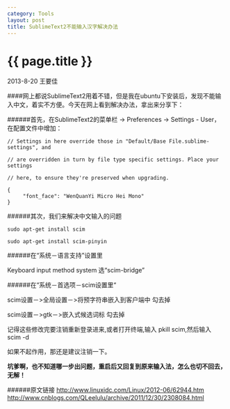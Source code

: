 ```yaml
---
category: Tools
layout: post
title: SublimeText2不能输入汉字解决办法
---
```


{{ page.title }}
================

<p class="meta">2013-8-20 王要佳</p>

####网上都说SublimeText2用着不错，但是我在ubuntu下安装后，发现不能输入中文，着实不方便。今天在网上看到解决办法，拿出来分享下：


######首先，在SublimeText2的菜单栏 -> Preferences -> Settings - User，在配置文件中增加：

    // Settings in here override those in "Default/Base File.sublime-settings", and

    // are overridden in turn by file type specific settings. Place your settings

    // here, to ensure they're preserved when upgrading.

    {
         "font_face": "WenQuanYi Micro Hei Mono"
    }


######其次，我们来解决中文输入的问题

    sudo apt-get install scim

    sudo apt-get install scim-pinyin

######在“系统－语言支持”设置里

Keyboard input method system 选“scim-bridge”

######在“系统－首选项－scim设置里“ 

scim设置－>全局设置－>将预字符串嵌入到客户端中 勾去掉

scim设置－>gtk－>嵌入式候选词标 勾去掉

记得这些修改完要注销重新登录进来,或者打开终端,输入 pkill scim,然后输入 scim -d

如果不起作用，那还是建议注销一下。

**坑爹啊，也不知道哪一步出问题，重启后又回复到原来输入法，怎么也切不回去，无解！**

######原文链接
<http://www.linuxidc.com/Linux/2012-06/62944.htm>
<http://www.cnblogs.com/QLeelulu/archive/2011/12/30/2308084.html>